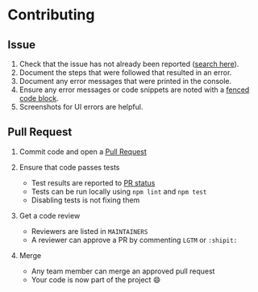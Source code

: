 # Contributing

## Issue

1. Check that the issue has not already been reported ([search here](https://github.com/promisasu/Portal/issues)).
2. Document the steps that were followed that resulted in an error.
3. Document any error messages that were printed in the console.
4. Ensure any error messages or code snippets are noted with a [fenced code block](https://help.github.com/articles/github-flavored-markdown/#fenced-code-blocks).
5. Screenshots for UI errors are helpful.

## Pull Request

1. Commit code and open a [Pull Request](https://help.github.com/articles/using-pull-requests/)

2. Ensure that code passes tests

   * Test results are reported to [PR status](https://github.com/blog/1935-see-results-from-all-pull-request-status-checks)
   * Tests can be run locally using `npm lint` and `npm test`
   * Disabling tests is not fixing them

3. Get a code review

   * Reviewers are listed in `MAINTAINERS`
   * A reviewer can approve a PR by commenting `LGTM` or `:shipit:`

4. Merge

   * Any team member can merge an approved pull request
   * Your code is now part of the project :smile:
